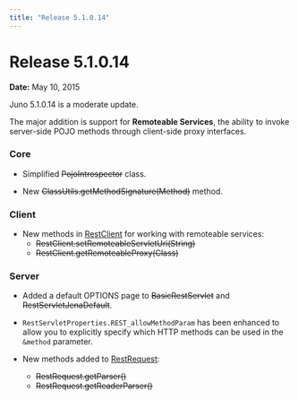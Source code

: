 ```yaml
---
title: "Release 5.1.0.14"
---
```


# Release 5.1.0.14

**Date:** May 10, 2015

Juno 5.1.0.14 is a moderate update.

The major addition is support for **Remoteable Services**, the ability to invoke server-side POJO methods through
client-side proxy interfaces.

### Core

- Simplified  ~~PojoIntrospector~~ class.

- New ~~ClassUtils.getMethodSignature(Method)~~ method.

### Client

- New methods in [RestClient](API_DOCS/oajrc/RestClient.html) for working with remoteable services:
  - ~~RestClient.setRemoteableServletUri(String)~~
  - ~~RestClient.getRemoteableProxy(Class)~~

### Server

- Added a default OPTIONS page to  ~~BasicRestServlet~~ and  ~~RestServletJenaDefault~~.

- `RestServletProperties.REST_allowMethodParam` has been enhanced to allow you to explicitly specify which HTTP methods can be used in the `&method` parameter.

- New methods added to [RestRequest](API_DOCS/oajr/RestRequest.html):
  - ~~RestRequest.getParser()~~
  - ~~RestRequest.getReaderParser()~~